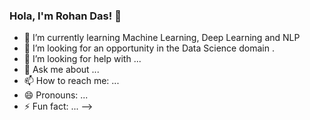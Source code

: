 ### Hola, I'm Rohan Das! 👋

- 🌱 I’m currently learning Machine Learning, Deep Learning and NLP
- 👯 I’m looking for an opportunity in the Data Science domain .
- 🤔 I’m looking for help with ...
- 💬 Ask me about ...
- 📫 How to reach me: ...
- 😄 Pronouns: ...
- ⚡ Fun fact: ...
-->
